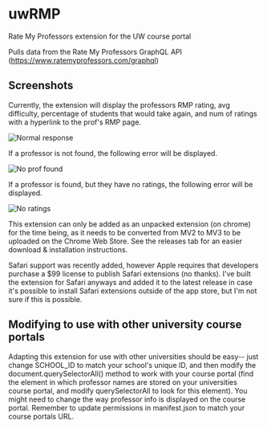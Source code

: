# uwRMP
Rate My Professors extension for the UW course portal

Pulls data from the Rate My Professors GraphQL API (https://www.ratemyprofessors.com/graphql)

## Screenshots

Currently, the extension will display the professors RMP rating, avg difficulty, percentage of students that would take again, and num of ratings with a hyperlink to the prof's RMP page.

![Normal response](https://i.imgur.com/dO7FgVe.png)

If a professor is not found, the following error will be displayed.

![No prof found](https://i.imgur.com/JasZgiI.png)

If a professor is found, but they have no ratings, the following error will be displayed.

![No ratings](https://i.imgur.com/wieXkVR.png)

This extension can only be added as an unpacked extension (on chrome) for the time being, as it needs to be converted from MV2 to MV3 to be uploaded on the Chrome Web Store. See the releases tab for an easier download & installation instructions. 

Safari support was recently added, however Apple requires that developers purchase a $99 license to publish Safari extensions (no thanks). I've built the extension for Safari anyways and added it to the latest release in case it's possible to install Safari extensions outside of the app store, but I'm not sure if this is possible.

## Modifying to use with other university course portals

Adapting this extension for use with other universities should be easy-- just change SCHOOL_ID to match your school's unique ID, and then modify the document.querySelectorAll() method to work with your course portal (find the element in which professor names are stored on your universities course portal, and modify querySelectorAll to look for this element). You might need to change the way professor info is displayed on the course portal. Remember to update permissions in manifest.json to match your course portals URL. 
